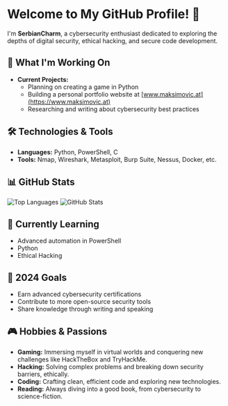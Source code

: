 # Welcome to My GitHub Profile! 👋

I'm **SerbianCharm**, a cybersecurity enthusiast dedicated to exploring the depths of digital security, ethical hacking, and secure code development.

## 🚀 What I'm Working On

- **Current Projects:**
  - Planning on creating a game in Python
  - Building a personal portfolio website at [www.maksimovic.at](https://www.maksimovic.at)
  - Researching and writing about cybersecurity best practices

## 🛠️ Technologies & Tools

- **Languages:** Python, PowerShell, C
- **Tools:** Nmap, Wireshark, Metasploit, Burp Suite, Nessus, Docker, etc.

## 📊 GitHub Stats

![Top Languages](https://github-readme-stats.vercel.app/api/top-langs/?username=SerbianCharm&layout=compact&theme=dark)
![GitHub Stats](https://github-readme-stats.vercel.app/api?username=SerbianCharm&show_icons=true&theme=dark)

## 🌱 Currently Learning

- Advanced automation in PowerShell
- Python
- Ethical Hacking

## 🎯 2024 Goals

- Earn advanced cybersecurity certifications
- Contribute to more open-source security tools
- Share knowledge through writing and speaking

## 🎮 Hobbies & Passions

- **Gaming:** Immersing myself in virtual worlds and conquering new challenges like HackTheBox and TryHackMe.
- **Hacking:** Solving complex problems and breaking down security barriers, ethically.
- **Coding:** Crafting clean, efficient code and exploring new technologies.
- **Reading:** Always diving into a good book, from cybersecurity to science-fiction.
